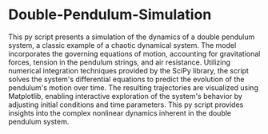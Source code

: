 # Double-Pendulum-Simulation

This py script presents a simulation of the dynamics of a double pendulum system, a classic example of a chaotic dynamical system. The model incorporates the governing equations of motion, accounting for gravitational forces, tension in the pendulum strings, and air resistance. Utilizing numerical integration techniques provided by the SciPy library, the script solves the system's differential equations to predict the evolution of the pendulum's motion over time. The resulting trajectories are visualized using Matplotlib, enabling interactive exploration of the system's behavior by adjusting initial conditions and time parameters. This py script provides insights into the complex nonlinear dynamics inherent in the double pendulum system.



